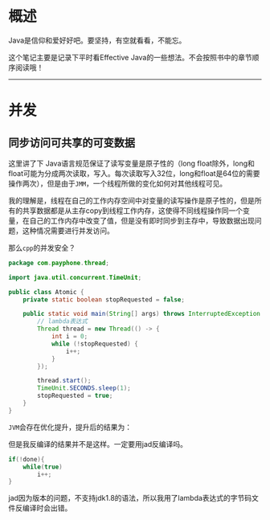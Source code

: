 # 概述

Java是信仰和爱好好吧。要坚持，有空就看看，不能忘。

这个笔记主要是记录下平时看Effective Java的一些想法。不会按照书中的章节顺序阅读哦！

---

# 并发

## 同步访问可共享的可变数据

这里讲了下 Java语言规范保证了读写变量是原子性的（long float除外，long和float可能为分成两次读取，写入。每次读取写入32位，long和float是64位的需要操作两次），但是由于`JMM`，一个线程所做的变化如何对其他线程可见。

我的理解是，线程在自己的工作内存空间中对变量的读写操作是原子性的，但是所有的共享数据都是从主存copy到线程工作内存，这使得不同线程操作同一个变量，在自己的工作内存中改变了值，但是没有即时同步到主存中，导致数据出现问题，这种情况需要进行并发访问。

那么`cpp`的并发安全？

```java
package com.payphone.thread;

import java.util.concurrent.TimeUnit;

public class Atomic {
    private static boolean stopRequested = false;

    public static void main(String[] args) throws InterruptedException {
        // lambda表达式
        Thread thread = new Thread(() -> {
            int i = 0;
            while (!stopRequested) {
                i++;
            }
        });

        thread.start();
        TimeUnit.SECONDS.sleep(1);
        stopRequested = true;
    }
}
```

`JVM`会存在优化提升，提升后的结果为：

但是我反编译的结果并不是这样。一定要用jad反编译吗。

```java
if(!done){
    while(true)
        i++;
}
```

jad因为版本的问题，不支持jdk1.8的语法，所以我用了lambda表达式的字节码文件反编译时会出错。